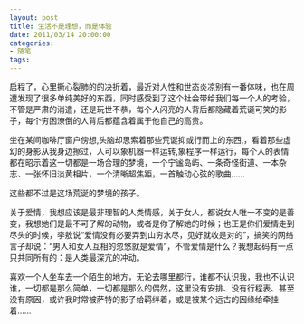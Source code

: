 ```yaml
---
layout: post
title: 生活不是理想，而是体验
date: 2011/03/14 20:00:00
categories: 
- 随笔
tags: 
---
```


启程了，心里撕心裂肺的的决折着，最近对人性和世态炎凉别有一番体味，也在周遭发现了很多单纯美好的东西，同时感受到了这个社会带给我们每一个人的考验，不管是严肃的消遣，还是玩世不恭，每个人闪亮的人背后都隐藏着荒诞可笑的影子，每个穷困潦倒的人背后都蕴含着属于他自己的高贵。

坐在某间咖啡厅窗户傍想,头脑却思索着那些荒诞抑或行而上的东西,，看着那些虚幻的身影从我身边擦过，人可以象机器一样运转,象程序一样运行，每个人的表情都在昭示着这一切都是一场合理的梦境，一个宁谧岛屿、一条奇怪街道、一本杂志、一张怀旧淡黄相片，一个清晰超焦距，一首触动心弦的歌曲......

这些都不过是这场荒诞的梦境的孩子。

关于爱情，我想应该是最非理智的人类情感，关于女人，都说女人唯一不变的是善变，我想她们是最不可了解的动物，或者是你了解她的时候；也正是你们爱情走到尽头的时候，李敖说“爱情没有必要弄到山穷水尽，见好就收是对的”，搞笑的网络言子却说：“男人和女人互相的忽悠就是爱情”，不管爱情是什么？我想起码有一点只共同所有的：是人类最深亢的冲动。

喜欢一个人坐车去一个陌生的地方，无论去哪里都行，谁都不认识我，我也不认识谁，一切都是那么简单，一切都是那么的偶然，这里没有安排、没有行程表、甚至没有原因，或许我时常被萨特的影子给羁绊着，或是被某个远古的因缘给牵挂着......

